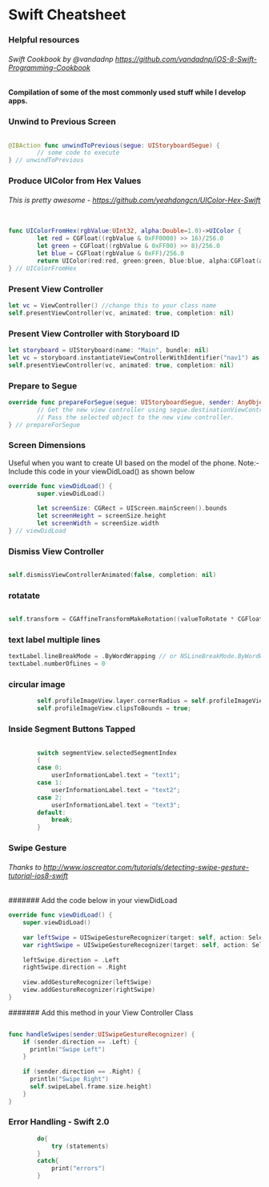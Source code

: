 # Swift Cheatsheet

### Helpful resources
###### Swift Cookbook by @vandadnp https://github.com/vandadnp/iOS-8-Swift-Programming-Cookbook

#### Compilation of some of the most commonly used stuff while I develop apps.

### Unwind to Previous Screen
```Swift

@IBAction func unwindToPrevious(segue: UIStoryboardSegue) {
        // some code to execute
} // unwindToPrevious

```

### Produce UIColor from Hex Values

###### This is pretty awesome - https://github.com/yeahdongcn/UIColor-Hex-Swift

```Swift

func UIColorFromHex(rgbValue:UInt32, alpha:Double=1.0)->UIColor {
        let red = CGFloat((rgbValue & 0xFF0000) >> 16)/256.0
        let green = CGFloat((rgbValue & 0xFF00) >> 8)/256.0
        let blue = CGFloat(rgbValue & 0xFF)/256.0
        return UIColor(red:red, green:green, blue:blue, alpha:CGFloat(alpha))
} // UIColorFromHex
```

### Present View Controller

```Swift
let vc = ViewController() //change this to your class name
self.presentViewController(vc, animated: true, completion: nil)
```

### Present View Controller with Storyboard ID

```Swift 
let storyboard = UIStoryboard(name: "Main", bundle: nil)
let vc = storyboard.instantiateViewControllerWithIdentifier("nav1") as! CustomNavigationVC
self.presentViewController(vc, animated: true, completion: nil)
```

### Prepare to Segue

```Swift
override func prepareForSegue(segue: UIStoryboardSegue, sender: AnyObject?) {
        // Get the new view controller using segue.destinationViewController.
        // Pass the selected object to the new view controller.
} // prepareForSegue
```

### Screen Dimensions

Useful when you want to create UI based on the model of the phone.
Note:- Include this code in your viewDidLoad() as shown below

```Swift
override func viewDidLoad() {
        super.viewDidLoad()
        
        let screenSize: CGRect = UIScreen.mainScreen().bounds
        let screenHeight = screenSize.height
        let screenWidth = screenSize.width
} // viewDidLoad

```

### Dismiss View Controller

```Swift

self.dismissViewControllerAnimated(false, completion: nil)

```

### rotatate

```Swift

self.transform = CGAffineTransformMakeRotation((valueToRotate * CGFloat(M_PI)) / 180.0)

```

### text label multiple lines

```Swift
textLabel.lineBreakMode = .ByWordWrapping // or NSLineBreakMode.ByWordWrapping
textLabel.numberOfLines = 0 
```

### circular image

```Swift
        self.profileImageView.layer.cornerRadius = self.profileImageView.frame.size.width / 2;
        self.profileImageView.clipsToBounds = true;
```

### Inside Segment Buttons Tapped

```Swift

        switch segmentView.selectedSegmentIndex
        {
        case 0:
            userInformationLabel.text = "text1";
        case 1:
            userInformationLabel.text = "text2";
        case 2:
            userInformationLabel.text = "text3";
        default:
            break; 
        }
```

### Swipe Gesture

###### Thanks to http://www.ioscreator.com/tutorials/detecting-swipe-gesture-tutorial-ios8-swift

####### Add the code below in your viewDidLoad
```Swift 
override func viewDidLoad() {
    super.viewDidLoad()
    
    var leftSwipe = UISwipeGestureRecognizer(target: self, action: Selector("handleSwipes:"))
    var rightSwipe = UISwipeGestureRecognizer(target: self, action: Selector("handleSwipes:"))
    
    leftSwipe.direction = .Left
    rightSwipe.direction = .Right
    
    view.addGestureRecognizer(leftSwipe)
    view.addGestureRecognizer(rightSwipe)
}

```

####### Add this method in your View Controller Class
```Swift

func handleSwipes(sender:UISwipeGestureRecognizer) {
    if (sender.direction == .Left) {
      println("Swipe Left")
    }
    
    if (sender.direction == .Right) {
      println("Swipe Right")
      self.swipeLabel.frame.size.height)
    }
}
```
### Error Handling - Swift 2.0
```Swift
        do{
            try (statements)
        }
        catch{
            print("errors")
        }
```
